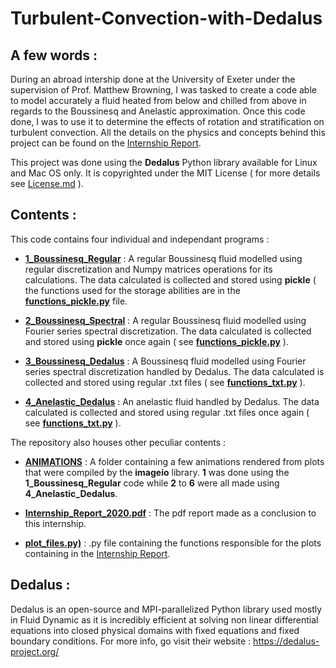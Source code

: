 # Turbulent-Convection-with-Dedalus

## A few words :
During an abroad intership done at the University of Exeter under the supervision of Prof. Matthew Browning, I was tasked to create a code able to model accurately a fluid heated from below and chilled from above in regards to the Boussinesq and Anelastic approximation. Once this code done, I was to use it to determine the effects of rotation and stratification on turbulent convection. All the details on the physics and concepts behind this project can be found on the [Internship Report](https://github.com/EnguerranVidal/Turbulent-Convection-with-Dedalus/blob/main/Internship_Report_2020.pdf).

This project was done using the **Dedalus** Python library available for Linux and Mac OS only. It is copyrighted under the MIT License ( for more details see [License.md](https://github.com/EnguerranVidal/Turbulent-Convection-with-Dedalus/blob/main/License.md) ).

## Contents :

This code contains four individual and independant programs :

- **[1_Boussinesq_Regular](https://github.com/EnguerranVidal/Turbulent-Convection-with-Dedalus/tree/main/1_Boussinesq_Regular)** : A regular Boussinesq fluid modelled using regular discretization and Numpy matrices operations for its calculations. The data calculated is collected and stored using **pickle** ( the functions used for the storage abilities are in the **[functions_pickle.py](https://github.com/EnguerranVidal/Turbulent-Convection-with-Dedalus/blob/main/1_Boussinesq_Regular/functions_pickle.py)** file.

- **[2_Boussinesq_Spectral](https://github.com/EnguerranVidal/Turbulent-Convection-with-Dedalus/tree/main/2_Boussinesq_Spectral)** : A regular Boussinesq fluid modelled using Fourier series spectral discretization. The data calculated is collected and stored using **pickle** once again ( see **[functions_pickle.py](https://github.com/EnguerranVidal/Turbulent-Convection-with-Dedalus/blob/main/2_Boussinesq_Spectral/functions_pickle.py)** ).

- **[3_Boussinesq_Dedalus](https://github.com/EnguerranVidal/Turbulent-Convection-with-Dedalus/tree/main/3_Boussinesq_Dedalus)** : A Boussinesq fluid modelled using Fourier series spectral discretization handled by Dedalus. The data calculated is collected and stored using regular .txt files ( see **[functions_txt.py](https://github.com/EnguerranVidal/Turbulent-Convection-with-Dedalus/tree/main/3_Boussinesq_Dedalus/functions_txt.py)** ).

- **[4_Anelastic_Dedalus](https://github.com/EnguerranVidal/Turbulent-Convection-with-Dedalus/tree/main/4_Anelastic_Dedalus)** : An anelastic fluid handled by Dedalus. The data calculated is collected and stored using regular .txt files once again ( see **[functions_txt.py](https://github.com/EnguerranVidal/Turbulent-Convection-with-Dedalus/tree/main/4_Anelastic_Dedalus/functions_txt.py)** ).


The repository also houses other peculiar contents :

- **[ANIMATIONS](https://github.com/EnguerranVidal/Turbulent-Convection-with-Dedalus/tree/main/ANIMATIONS)** : A folder containing a few animations rendered from plots that were compiled by the **imageio** library. **1** was done using the **1_Boussinesq_Regular** code while **2** to **6** were all made using **4_Anelastic_Dedalus**.

- **[Internship_Report_2020.pdf](https://github.com/EnguerranVidal/Turbulent-Convection-with-Dedalus/blob/main/Internship_Report_2020.pdf)** : The pdf report made as a conclusion to this internship.

- **[plot_files.py)](https://github.com/EnguerranVidal/Turbulent-Convection-with-Dedalus/blob/main/plot_files.py)** : .py file containing the functions responsible for the plots containing in the [Internship Report](https://github.com/EnguerranVidal/Turbulent-Convection-with-Dedalus/blob/main/Internship_Report_2020.pdf).


## Dedalus :
Dedalus is an open-source and MPI-parallelized Python library used mostly in Fluid Dynamic as it is incredibly efficient at solving non linear differential equations into closed physical domains with fixed equations and fixed boundary conditions. For more info, go visit their website :  <https://dedalus-project.org/>
